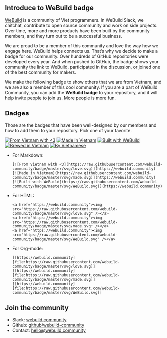 ## Introduce to WeBuild badge

[WeBuild](https://webuild.community) is a community of Viet programmers. In WeBuild Slack, we chitchat, contribute to open source community and work on side projects. Over time, more and more products have been built by the community members, and they turn out to be a successful business.

We are proud to be a member of this community and love the way how we engage here. WeBuild helps connects us. That’s why we decide to make a badge for our community. Over hundreds of GitHub repositories were developed every year. And when pushed to GitHub, the badge shows your community the link to WeBuild, participated in the discussion, or joined one of the best community for makers.

We make the following badge to show others that we are from Vietnam, and we are also a member of this cool community. If you are a part of WeBuild Community, you can add the **WeBuild badge** to your repository, and it will help invite people to join us. More people is more fun.

## Badges

Those are the badges that have been well-designed by our members and how to add them to your repository. Pick one of your favorite.

[![From Vietnam with <3](https://raw.githubusercontent.com/webuild-community/badge/master/svg/love.svg)](https://webuild.community) [![Made in Vietnam](https://raw.githubusercontent.com/webuild-community/badge/master/svg/made.svg)](https://webuild.community) [![Built with WeBuild](https://raw.githubusercontent.com/webuild-community/badge/master/svg/WeBuild.svg)](https://webuild.community) [![Brewed in Vietnam](https://raw.githubusercontent.com/webuild-community/badge/master/svg/brew.svg)](https://webuild.community) [![By Vietnamese](https://raw.githubusercontent.com/webuild-community/badge/master/svg/by.svg)](https://webuild.community)

- For Markdown:

   ```
   [![From Vietnam with <3](https://raw.githubusercontent.com/webuild-community/badge/master/svg/love.svg)](https://webuild.community)
   [![Made in Vietnam](https://raw.githubusercontent.com/webuild-community/badge/master/svg/made.svg)](https://webuild.community)
   [![Built with WeBuild](https://raw.githubusercontent.com/webuild-community/badge/master/svg/WeBuild.svg)](https://webuild.community)
   ```

- For HTML:

   ```
   <a href="https://webuild.community"><img src="https://raw.githubusercontent.com/webuild-community/badge/master/svg/love.svg" /></a>
   <a href="https://webuild.community"><img src="https://raw.githubusercontent.com/webuild-community/badge/master/svg/made.svg" /></a>
   <a href="https://webuild.community"><img src="https://raw.githubusercontent.com/webuild-community/badge/master/svg/WeBuild.svg" /></a>
   ```

- For Org-mode:

   ```
   [[https://webuild.community][file:https://raw.githubusercontent.com/webuild-community/badge/master/svg/love.svg]]
   [[https://webuild.community][file:https://raw.githubusercontent.com/webuild-community/badge/master/svg/made.svg]]
   [[https://webuild.community][file:https://raw.githubusercontent.com/webuild-community/badge/master/svg/WeBuild.svg]]
   ```

## Join the community

- Slack: [webuild.community](https://webuild.community)
- Github: [github/webuild-community](https://github.com/webuild-community)
- Contact: hello@webuild.community
